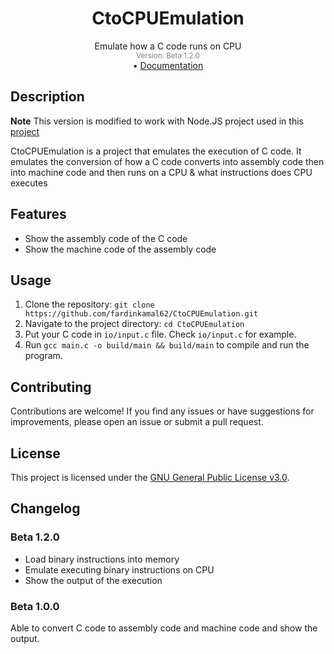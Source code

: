 <div align="center"><h1>CtoCPUEmulation</h1></div>
<div align="center">Emulate how a C code runs on CPU</div>
<div align="center" style="color: grey"><sub>Version: Beta 1.2.0</sub></div>
<div align="center">
    •
    <a href="https://docs.google.com/document/d/1nFtFiSOII9s5k_dbEd0aYju97Wj9iX1dYfyFI1vBiF0/edit#heading=h.6ll8yxyq48ox" target='_blank'>Documentation</a>
    </strong>
</div>

## Description

**Note** This version is modified to work with Node.JS project used in this [project](https://github.com/fardinkamal62/CtoCPUEmulationBackEnd)


CtoCPUEmulation is a project that emulates the execution of C code. It emulates the conversion of how a C code converts into assembly code then into machine code and then runs on a CPU & what instructions does CPU executes

## Features
- Show the assembly code of the C code
- Show the machine code of the assembly code

## Usage
1. Clone the repository: `git clone https://github.com/fardinkamal62/CtoCPUEmulation.git`
2. Navigate to the project directory: `cd CtoCPUEmulation`
3. Put your C code in `io/input.c` file. Check `io/input.c` for example.
4. Run `gcc main.c -o build/main && build/main` to compile and run the program.

## Contributing
Contributions are welcome! If you find any issues or have suggestions for improvements, please open an issue or submit a pull request.

## License
This project is licensed under the [GNU General Public License v3.0](LICENSE).

## Changelog
### Beta 1.2.0
- Load binary instructions into memory
- Emulate executing binary instructions on CPU
- Show the output of the execution

### Beta 1.0.0

Able to convert C code to assembly code and machine code and show the output.
